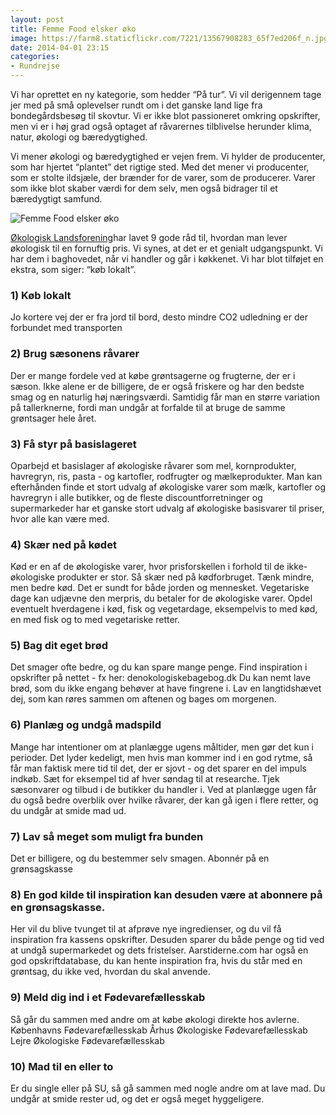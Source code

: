 ```yaml
---
layout: post
title: Femme Food elsker øko
image: https://farm8.staticflickr.com/7221/13567908283_65f7ed206f_n.jpg
date: 2014-04-01 23:15
categories:
- Rundrejse
---
```


Vi har oprettet en ny kategorie, som hedder “På tur”. Vi vil derigennem tage jer med på små oplevelser rundt om i det ganske land lige fra bondegårdsbesøg til skovtur. Vi er ikke blot passioneret omkring opskrifter, men vi er i høj grad også optaget af råvarernes tilblivelse herunder klima, natur, økologi og bæredygtighed. 

Vi mener økologi og bæredygtighed er vejen frem. Vi hylder de producenter, som har hjertet “plantet” det rigtige sted. Med det mener vi producenter, som er stolte ildsjæle, der brænder for de varer, som de producerer. Varer som ikke blot skaber værdi for dem selv, men også bidrager til et bæredygtigt samfund.


![Femme Food elsker øko](https://farm8.staticflickr.com/7221/13567908283_65f7ed206f_z.jpg)


[Økologisk Landsforening](http://www.okologi.dk/default.aspx)har lavet 9 gode råd til, hvordan man lever økologisk til en fornuftig pris. Vi synes, at det er et genialt udgangspunkt. Vi har dem i baghovedet, når vi handler og går i køkkenet. Vi har blot tilføjet en ekstra, som siger: “køb lokalt”. 

### 1) Køb lokalt
Jo kortere vej der er fra jord til bord, desto mindre CO2 udledning er der forbundet med transporten

### 2) Brug sæsonens råvarer

Der er mange fordele ved at købe grøntsagerne og frugterne, der er i sæson. Ikke alene er de billigere, de er også friskere og har den bedste smag og en naturlig høj næringsværdi. Samtidig får man en større variation på tallerknerne, fordi man undgår at forfalde til at bruge de samme grøntsager hele året.

### 3) Få styr på basislageret

Oparbejd et basislager af økologiske råvarer som mel, kornprodukter, havregryn, ris, pasta - og kartofler, rodfrugter og mælkeprodukter. Man kan efterhånden finde et stort udvalg af økologiske varer som mælk, kartofler og havregryn i alle butikker, og de fleste discountforretninger og supermarkeder har et ganske stort udvalg af økologiske basisvarer til priser, hvor alle kan være med.

### 4) Skær ned på kødet

Kød er en af de økologiske varer, hvor prisforskellen i forhold til de ikke-økologiske produkter er stor. Så skær ned på kødforbruget. Tænk mindre, men bedre kød. Det er sundt for både jorden og mennesket. Vegetariske dage kan udjævne den merpris, du betaler for de økologiske varer. Opdel eventuelt hverdagene i kød, fisk og vegetardage, eksempelvis to med kød, en med fisk og to med vegetariske retter.

### 5) Bag dit eget brød

Det smager ofte bedre, og du kan spare mange penge. Find inspiration i opskrifter på nettet - fx her: denokologiskebagebog.dk 
Du kan nemt lave brød, som du ikke engang behøver at have fingrene i. Lav en langtidshævet dej, som kan røres sammen om aftenen og bages om morgenen.

### 6) Planlæg og undgå madspild

Mange har intentioner om at planlægge ugens måltider, men gør det kun i perioder. Det lyder kedeligt, men hvis man kommer ind i en god rytme, så får man faktisk mere tid til det, der er sjovt - og det sparer en del impuls indkøb. Sæt for eksempel tid af hver søndag til at researche. Tjek sæsonvarer og tilbud i de butikker du handler i. Ved at planlægge ugen får du også bedre overblik over hvilke råvarer, der kan gå igen i flere retter, og du undgår at smide mad ud.

### 7) Lav så meget som muligt fra bunden

Det er billigere, og du bestemmer selv smagen.
Abonnér på en grønsagskasse


### 8) En god kilde til inspiration kan desuden være at abonnere på en grønsagskasse. 

Her vil du blive tvunget til at afprøve nye ingredienser, og du vil få inspiration fra kassens opskrifter. Desuden sparer du både penge og tid ved at undgå supermarkedet og dets fristelser.  Aarstiderne.com har også en god opskriftdatabase, du kan hente inspiration fra, hvis du står med en grøntsag, du ikke ved, hvordan du skal anvende.

### 9) Meld dig ind i et Fødevarefællesskab

Så går du sammen med andre om at købe økologi direkte hos avlerne.
Københavns Fødevarefællesskab
Århus Økologiske Fødevarefællesskab
Lejre Økologiske Fødevarefællesskab

### 10) Mad til en eller to

Er du single eller på SU, så gå sammen med nogle andre om at lave mad. Du undgår at smide rester ud, og det er også meget hyggeligere.


